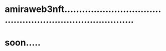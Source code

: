 # amiraweb3nft.............................................................................
# soon.....
